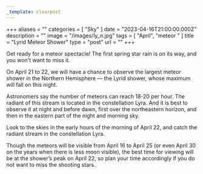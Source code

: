 ```yaml
---
_template: clearpost
---
```



+++
aliases = ""
categories = [ "Sky" ]
date = "2023-04-16T21:00:00.000Z"
description = ""
image = "/images/ly_n.jpg"
tags = [ "April", "meteor " ]
title = "Lyrid Meteor Shower"
type = "post"
url = ""
+++


Get ready for a meteor spectacle! The first spring star rain is on its way, and you won't want to miss it.

On April 21 to 22, we will have a chance to observe the largest meteor shower in the Northern Hemisphere — the Lyrid shower, whose maximum will fall on this night.

Astronomers say the number of meteors can reach 18-20 per hour. The radiant of this stream is located in the constellation Lyra. And it is best to observe it at night and before dawn, first over the northeastern horizon, and then in the eastern part of the night and morning sky.

Look to the skies in the early hours of the morning of April 22, and catch the radiant stream in the constellation Lyra.

Though the meteors will be visible from April 16 to April 25 (or even April 30 on the years when there is less moon visible), the best time for viewing will be at the shower’s peak on April 22, so plan your time accordingly if you do not want to miss the shooting stars.
